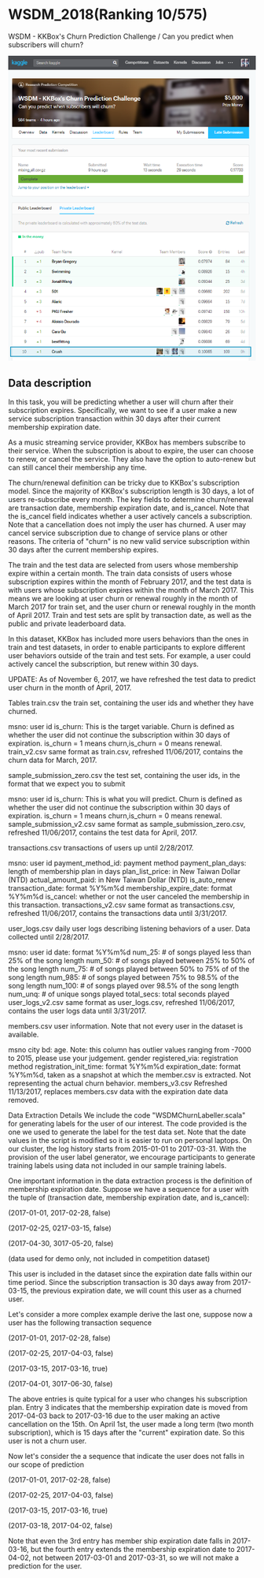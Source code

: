 # WSDM_2018(Ranking 10/575)
WSDM - KKBox's Churn Prediction Challenge / Can you predict when subscribers will churn?

![](https://github.com/RyuJiseung/image/blob/master/kaggle_leaderboard.png?raw=true)

## Data description

In this task, you will be predicting whether a user will churn after their subscription expires. Specifically, we want to see if a user make a new service subscription transaction within 30 days after their current membership expiration date.

As a music streaming service provider, KKBox has members subscribe to their service. When the subscription is about to expire, the user can choose to renew, or cancel the service. They also have the option to auto-renew but can still cancel their membership any time.

The churn/renewal definition can be tricky due to KKBox's subscription model. Since the majority of KKBox's subscription length is 30 days, a lot of users re-subscribe every month. The key fields to determine churn/renewal are transaction date, membership expiration date, and is_cancel. Note that the is_cancel field indicates whether a user actively cancels a subscription. Note that a cancellation does not imply the user has churned. A user may cancel service subscription due to change of service plans or other reasons. The criteria of "churn" is no new valid service subscription within 30 days after the current membership expires.

The train and the test data are selected from users whose membership expire within a certain month. The train data consists of users whose subscription expires within the month of February 2017, and the test data is with users whose subscription expires within the month of March 2017. This means we are looking at user churn or renewal roughly in the month of March 2017 for train set, and the user churn or renewal roughly in the month of April 2017. Train and test sets are split by transaction date, as well as the public and private leaderboard data.

In this dataset, KKBox has included more users behaviors than the ones in train and test datasets, in order to enable participants to explore different user behaviors outside of the train and test sets. For example, a user could actively cancel the subscription, but renew within 30 days.

UPDATE: As of November 6, 2017, we have refreshed the test data to predict user churn in the month of April, 2017.

Tables
train.csv
the train set, containing the user ids and whether they have churned.

msno: user id
is_churn: This is the target variable. Churn is defined as whether the user did not continue the subscription within 30 days of expiration. is_churn = 1 means churn,is_churn = 0 means renewal.
train_v2.csv
same format as train.csv, refreshed 11/06/2017, contains the churn data for March, 2017.

sample_submission_zero.csv
the test set, containing the user ids, in the format that we expect you to submit

msno: user id
is_churn: This is what you will predict. Churn is defined as whether the user did not continue the subscription within 30 days of expiration. is_churn = 1 means churn,is_churn = 0 means renewal.
sample_submission_v2.csv
same format as sample_submission_zero.csv, refreshed 11/06/2017, contains the test data for April, 2017.

transactions.csv
transactions of users up until 2/28/2017.

msno: user id
payment_method_id: payment method
payment_plan_days: length of membership plan in days
plan_list_price: in New Taiwan Dollar (NTD)
actual_amount_paid: in New Taiwan Dollar (NTD)
is_auto_renew
transaction_date: format %Y%m%d
membership_expire_date: format %Y%m%d
is_cancel: whether or not the user canceled the membership in this transaction.
transactions_v2.csv
same format as transactions.csv, refreshed 11/06/2017, contains the transactions data until 3/31/2017.

user_logs.csv
daily user logs describing listening behaviors of a user. Data collected until 2/28/2017.

msno: user id
date: format %Y%m%d
num_25: # of songs played less than 25% of the song length
num_50: # of songs played between 25% to 50% of the song length
num_75: # of songs played between 50% to 75% of of the song length
num_985: # of songs played between 75% to 98.5% of the song length
num_100: # of songs played over 98.5% of the song length
num_unq: # of unique songs played
total_secs: total seconds played
user_logs_v2.csv
same format as user_logs.csv, refreshed 11/06/2017, contains the user logs data until 3/31/2017.

members.csv
user information. Note that not every user in the dataset is available.

msno
city
bd: age. Note: this column has outlier values ranging from -7000 to 2015, please use your judgement.
gender
registered_via: registration method
registration_init_time: format %Y%m%d
expiration_date: format %Y%m%d, taken as a snapshot at which the member.csv is extracted. Not representing the actual churn behavior.
members_v3.csv
Refreshed 11/13/2017, replaces members.csv data with the expiration date data removed.

Data Extraction Details
We include the code "WSDMChurnLabeller.scala" for generating labels for the user of our interest. The code provided is the one we used to generate the label for the test data set. Note that the date values in the script is modified so it is easier to run on personal laptops. On our cluster, the log history starts from 2015-01-01 to 2017-03-31. With the provision of the user label generator, we encourage participants to generate training labels using data not included in our sample training labels.

One important information in the data extraction process is the definition of membership expiration date. Suppose we have a sequence for a user with the tuple of (transaction date, membership expiration date, and is_cancel):

(2017-01-01, 2017-02-28, false)

(2017-02-25, 0217-03-15, false)

(2017-04-30, 3017-05-20, false)

(data used for demo only, not included in competition dataset)

This user is included in the dataset since the expiration date falls within our time period. Since the subscription transaction is 30 days away from 2017-03-15, the previous expiration date, we will count this user as a churned user.

Let's consider a more complex example derive the last one, suppose now a user has the following transaction sequence

(2017-01-01, 2017-02-28, false)

(2017-02-25, 2017-04-03, false)

(2017-03-15, 2017-03-16, true)

(2017-04-01, 3017-06-30, false)

The above entries is quite typical for a user who changes his subscription plan. Entry 3 indicates that the membership expiration date is moved from 2017-04-03 back to 2017-03-16 due to the user making an active cancellation on the 15th. On April 1st, the user made a long term (two month subscription), which is 15 days after the "current" expiration date. So this user is not a churn user.

Now let's consider the a sequence that indicate the user does not falls in our scope of prediction

(2017-01-01, 2017-02-28, false)

(2017-02-25, 2017-04-03, false)

(2017-03-15, 2017-03-16, true)

(2017-03-18, 2017-04-02, false)

Note that even the 3rd entry has member ship expiration date falls in 2017-03-16, but the fourth entry extends the membership expiration date to 2017-04-02, not between 2017-03-01 and 2017-03-31, so we will not make a prediction for the user.
